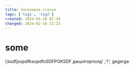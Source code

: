 ```yaml
---
title: Заголовок статьи
tags: ['tag1', 'tag2']
created: 2024-01-16 07:34
changed: 2024-02-16 22:23
---
```

# some
l;ksdfjsopdfksopdfoSDFPOKSDF
джшлгорполд'
;'l';
gegerge
